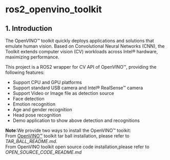 # ros2_openvino_toolkit

## 1. Introduction
The OpenVINO™ toolkit quickly deploys applications and solutions that emulate human vision. Based on Convolutional Neural Networks (CNN), the Toolkit extends computer vision (CV) workloads across Intel® hardware, maximizing performance.

This project is a ROS2 wrapper for CV API of OpenVINO™, providing the following features:
* Support CPU and GPU platforms
* Support standard USB camera and Intel® RealSense™ camera
* Support Video or Image file as detection source
* Face detection
* Emotion recognition
* Age and gender recognition
* Head pose recognition
* Demo application to show above detection and recognitions

**Note**:We provide two ways to install the OpenVINO™ toolkit:<br>
From [OpenVINO™](https://software.intel.com/en-us/openvino-toolkit) toolkit tar ball installation, please refer to *TAR_BALL_README.md*.<br>
From OpenVINO toolkit open source code installation,please refer to *OPEN_SOURCE_CODE_README.md*
